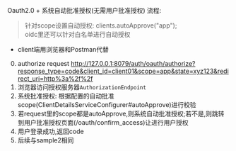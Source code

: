 Oauth2.0 + 系统自动批准授权(无需用户批准授权) 流程:  

> 针对scope设置自动授权: clients.autoApprove("app");  
oidc里还可以针对白名单进行自动授权

- client端用浏览器和Postman代替


0. authorize request http://127.0.0.1:8079/auth/oauth/authorize?response_type=code&client_id=client01&scope=app&state=xyz123&redirect_uri=http%3a%2f%2f
1. 浏览器访问授权服务器`AuthorizationEndpoint`
2. 系统批准授权: 根据配置的自动批准scope(ClientDetailsServiceConfigurer#autoApprove)进行校验
4. 若request里的scope都是autoApprove,则系统自动批准授权;若不是,则跳转到用户批准授权页面(/oauth/confirm_access)让进行用户授权
5. 用户登录成功,返回code
6. 后续与sample2相同
